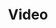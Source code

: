 ---
title: Video

languages: 
  - name: English
    code: en
  - name: Spanish
    code: es
  - name: Kaqchikel
    code: cak
    
select:
  languages: "Select a language:"
  videos: "Select a video:"
  subtitles: "Select a subtitle:"
  empty: "Off"

videoTitle: "Ep. 1"

error: "The video you are trying to select does not exist in this language."
---